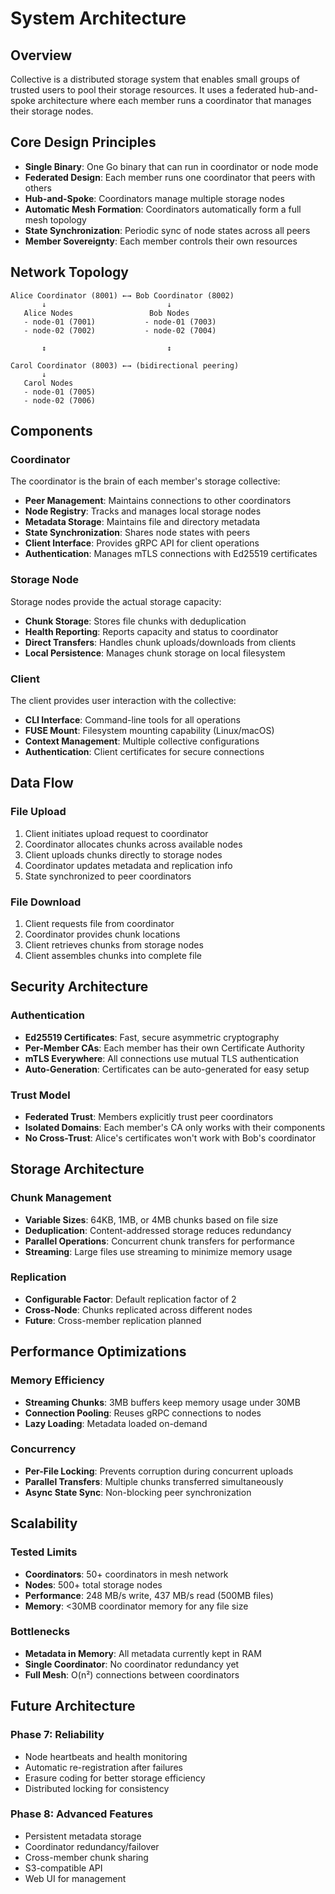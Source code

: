 # System Architecture

## Overview

Collective is a distributed storage system that enables small groups of trusted users to pool their storage resources. It uses a federated hub-and-spoke architecture where each member runs a coordinator that manages their storage nodes.

## Core Design Principles

- **Single Binary**: One Go binary that can run in coordinator or node mode
- **Federated Design**: Each member runs one coordinator that peers with others
- **Hub-and-Spoke**: Coordinators manage multiple storage nodes
- **Automatic Mesh Formation**: Coordinators automatically form a full mesh topology
- **State Synchronization**: Periodic sync of node states across all peers
- **Member Sovereignty**: Each member controls their own resources

## Network Topology

```
Alice Coordinator (8001) ←→ Bob Coordinator (8002)
       ↓                           ↓
   Alice Nodes                 Bob Nodes
   - node-01 (7001)           - node-01 (7003)
   - node-02 (7002)           - node-02 (7004)
       
       ↕                           ↕
       
Carol Coordinator (8003) ←→ (bidirectional peering)
       ↓
   Carol Nodes
   - node-01 (7005)
   - node-02 (7006)
```

## Components

### Coordinator

The coordinator is the brain of each member's storage collective:

- **Peer Management**: Maintains connections to other coordinators
- **Node Registry**: Tracks and manages local storage nodes
- **Metadata Storage**: Maintains file and directory metadata
- **State Synchronization**: Shares node states with peers
- **Client Interface**: Provides gRPC API for client operations
- **Authentication**: Manages mTLS connections with Ed25519 certificates

### Storage Node

Storage nodes provide the actual storage capacity:

- **Chunk Storage**: Stores file chunks with deduplication
- **Health Reporting**: Reports capacity and status to coordinator
- **Direct Transfers**: Handles chunk uploads/downloads from clients
- **Local Persistence**: Manages chunk storage on local filesystem

### Client

The client provides user interaction with the collective:

- **CLI Interface**: Command-line tools for all operations
- **FUSE Mount**: Filesystem mounting capability (Linux/macOS)
- **Context Management**: Multiple collective configurations
- **Authentication**: Client certificates for secure connections

## Data Flow

### File Upload

1. Client initiates upload request to coordinator
2. Coordinator allocates chunks across available nodes
3. Client uploads chunks directly to storage nodes
4. Coordinator updates metadata and replication info
5. State synchronized to peer coordinators

### File Download

1. Client requests file from coordinator
2. Coordinator provides chunk locations
3. Client retrieves chunks from storage nodes
4. Client assembles chunks into complete file

## Security Architecture

### Authentication

- **Ed25519 Certificates**: Fast, secure asymmetric cryptography
- **Per-Member CAs**: Each member has their own Certificate Authority
- **mTLS Everywhere**: All connections use mutual TLS authentication
- **Auto-Generation**: Certificates can be auto-generated for easy setup

### Trust Model

- **Federated Trust**: Members explicitly trust peer coordinators
- **Isolated Domains**: Each member's CA only works with their components
- **No Cross-Trust**: Alice's certificates won't work with Bob's coordinator

## Storage Architecture

### Chunk Management

- **Variable Sizes**: 64KB, 1MB, or 4MB chunks based on file size
- **Deduplication**: Content-addressed storage reduces redundancy
- **Parallel Operations**: Concurrent chunk transfers for performance
- **Streaming**: Large files use streaming to minimize memory usage

### Replication

- **Configurable Factor**: Default replication factor of 2
- **Cross-Node**: Chunks replicated across different nodes
- **Future**: Cross-member replication planned

## Performance Optimizations

### Memory Efficiency

- **Streaming Chunks**: 3MB buffers keep memory usage under 30MB
- **Connection Pooling**: Reuses gRPC connections to nodes
- **Lazy Loading**: Metadata loaded on-demand

### Concurrency

- **Per-File Locking**: Prevents corruption during concurrent uploads
- **Parallel Transfers**: Multiple chunks transferred simultaneously
- **Async State Sync**: Non-blocking peer synchronization

## Scalability

### Tested Limits

- **Coordinators**: 50+ coordinators in mesh network
- **Nodes**: 500+ total storage nodes
- **Performance**: 248 MB/s write, 437 MB/s read (500MB files)
- **Memory**: <30MB coordinator memory for any file size

### Bottlenecks

- **Metadata in Memory**: All metadata currently kept in RAM
- **Single Coordinator**: No coordinator redundancy yet
- **Full Mesh**: O(n²) connections between coordinators

## Future Architecture

### Phase 7: Reliability

- Node heartbeats and health monitoring
- Automatic re-registration after failures
- Erasure coding for better storage efficiency
- Distributed locking for consistency

### Phase 8: Advanced Features

- Persistent metadata storage
- Coordinator redundancy/failover
- Cross-member chunk sharing
- S3-compatible API
- Web UI for management